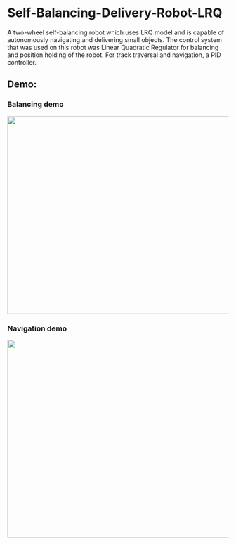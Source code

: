 # Self-Balancing-Delivery-Robot-LRQ
A two-wheel self-balancing robot which uses LRQ model and is capable of autonomously navigating and delivering small objects. The control system that was used on this robot was Linear Quadratic Regulator for balancing and position holding of the robot. For track traversal and navigation, a PID controller.
## Demo:
### Balancing demo

[<img src="https://i.imgur.com/uxMcaOL.png" width="650" height="450" />](https://www.youtube.com/watch?v=iqXPmz6Rj_U)

### Navigation demo

[<img src="https://i.imgur.com/T3yy7Sq.png" width="650" height="450" />](https://www.youtube.com/watch?v=zpIfSJJgg_g)

